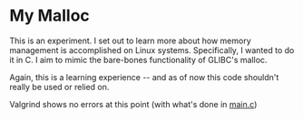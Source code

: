 # My Malloc

This is an experiment. I set out to learn more about how memory management is accomplished on Linux systems. Specifically, I wanted to do it in C. I aim to mimic the bare-bones functionality of GLIBC's malloc.

Again, this is a learning experience -- and as of now this code shouldn't really be used or relied on.

Valgrind shows no errors at this point (with what's done in [main.c](https://github.com/c650/my-malloc/blob/master/src/main.c))
